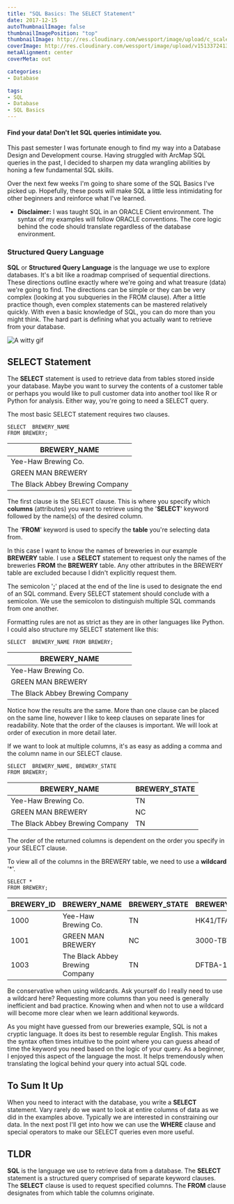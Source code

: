 ```yaml
---
title: "SQL Basics: The SELECT Statement"
date: 2017-12-15
autoThumbnailImage: false
thumbnailImagePosition: "top"
thumbnailImage: http://res.cloudinary.com/wessport/image/upload/c_scale,h_236,w_750/v1513372413/mountain_sunset_iu7zey.jpg
coverImage: http://res.cloudinary.com/wessport/image/upload/v1513372413/mountain_sunset_iu7zey.jpg
metaAlignment: center
coverMeta: out

categories:
- Database

tags:
- SQL
- Database
- SQL Basics
---
```


#### Find your data! Don't let SQL queries intimidate you. ####

<!--more-->
This past semester I was fortunate enough to find my way into a Database Design and Development course. Having struggled with ArcMap SQL queries in the past, I decided to sharpen my data wrangling abilities by honing a few fundamental SQL skills.

Over the next few weeks I'm going to share some of the SQL Basics I've picked up. Hopefully, these posts will make SQL a little less intimidating for other beginners and reinforce what I've learned.


* **Disclaimer:** I was taught SQL in an ORACLE Client environment. The syntax of my examples will follow ORACLE conventions. The core logic behind the code should translate regardless of the database environment.

### Structured Query Language ###

**SQL** or **Structured Query Language** is the language we use to explore databases. It's a bit like a roadmap comprised of sequential directions. These directions outline exactly where we're going and what treasure (data) we're going to find. The directions can be simple or they can be very complex (looking at you subqueries in the FROM clause). After a little practice though, even complex statements can be mastered relatively quickly. With even a basic knowledge of SQL, you can do more than you might think. The hard part is defining what you actually want to retrieve from your database.

![A witty gif](https://media.giphy.com/media/3oKIPnuhcwE9tywW5y/giphy.gif)

## SELECT Statement ##

The **SELECT** statement is used to retrieve data from tables stored inside your database. Maybe you want to survey the contents of a customer table or perhaps you would like to pull customer data into another tool like R or Python for analysis. Either way, you're going to need a SELECT query.

The most basic SELECT statement requires two clauses.

```
SELECT  BREWERY_NAME
FROM BREWERY;
```
| BREWERY_NAME                    |
| ------------------------------- |
| Yee-Haw Brewing Co.             |
| GREEN MAN BREWERY               |
| The Black Abbey Brewing Company |


The first clause is the SELECT clause. This is where you specify which **columns** (attributes) you want to retrieve using the '**SELECT**' keyword followed by the name(s) of the desired column.

The '**FROM**' keyword is used to specify the **table** you're selecting data from.

In this case I want to know the names of breweries in our example **BREWERY** table. I use a **SELECT** statement to request only the names of the breweries **FROM** the **BREWERY** table. Any other attributes in the BREWERY table are excluded because I didn't explicitly request them.

The semicolon '**;**' placed at the end of the line is used to designate the end of an SQL command. Every SELECT statement should conclude with a semicolon. We use the semicolon to distinguish multiple SQL commands from one another.

Formatting rules are not as strict as they are in other languages like Python. I could also structure my SELECT statement like this:

```
SELECT  BREWERY_NAME FROM BREWERY;
```
| BREWERY_NAME                    |
| ------------------------------- |
| Yee-Haw Brewing Co.             |
| GREEN MAN BREWERY               |
| The Black Abbey Brewing Company |

Notice how the results are the same. More than one clause can be placed on the same line, however I like to keep clauses on separate lines for readability. Note that the order of the clauses is important. We will look at order of execution in more detail later.

If we want to look at multiple columns, it's as easy as adding a comma and the column name in our SELECT clause.

```
SELECT  BREWERY_NAME, BREWERY_STATE
FROM BREWERY;
```
| BREWERY_NAME                    | BREWERY_STATE |
| ------------------------------- | ----- |
| Yee-Haw Brewing Co.             | TN    |
| GREEN MAN BREWERY               | NC    |
| The Black Abbey Brewing Company | TN    |

The order of the returned columns is dependent on the order you specify in your SELECT clause.

To view all of the columns in the BREWERY table, we need to use a **wildcard** '*'.

```
SELECT *
FROM BREWERY;
```
| BREWERY_ID | BREWERY_NAME                    | BREWERY_STATE | BREWERY_LICENSE |
|----------- | ------------------------------- | ----- | --------------- |
| 1000       | Yee-Haw Brewing Co.             | TN    | HK41/TFA        |
| 1001       | GREEN MAN BREWERY               | NC    | 3000-TBTL       |
| 1003       | The Black Abbey Brewing Company | TN    | DFTBA-10102017  |

Be conservative when using wildcards. Ask yourself do I really need to use a wildcard here? Requesting more columns than you need is generally inefficient and bad practice. Knowing when and when not to use a wildcard will become more clear when we learn additional keywords.

As you might have guessed from our breweries example, SQL is not a cryptic language. It does its best to resemble regular English. This makes the syntax often times intuitive to the point where you can guess ahead of time the keyword you need based on the logic of your query. As a beginner, I enjoyed this aspect of the language the most. It helps tremendously when translating the logical behind your query into actual SQL code.

## To Sum It Up ##

When you need to interact with the database, you write a **SELECT** statement. Vary rarely do we want to look at entire columns of data as we did in the examples above. Typically we are interested in constraining our data. In the next post I'll get into how we can use the **WHERE** clause and special operators to make our SELECT queries even more useful.

## TLDR ##

**SQL** is the language we use to retrieve data from a database. The **SELECT** statement is a structured query comprised of separate keyword clauses. The **SELECT** clause is used to request specified columns. The **FROM** clause designates from which table the columns originate.

